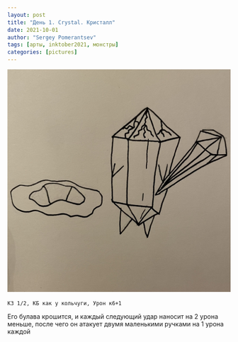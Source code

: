 ```yaml
---
layout: post
title: "День 1. Crystal. Кристалл"
date: 2021-10-01
author: "Sergey Pomerantsev"
tags: [арты, inktober2021, монстры]
categories: [pictures]
---
```


![](/assets/images/inktober21-1.jpg)

```
КЗ 1/2, КБ как у кольчуги, Урон к6+1
```

Его булава крошится, и каждый следующий удар наносит на 2 урона меньше, после чего он атакует двумя маленькими ручками на 1 урона каждой
